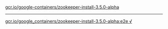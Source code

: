 [gcr.io/google-containers/zookeeper-install-3.5.0-alpha](https://hub.docker.com/r/sqeven/zookeeper-install-3.5.0-alpha/tags/) 

----
[gcr.io/google_containers/zookeeper-install-3.5.0-alpha:e2e √](https://hub.docker.com/r/sqeven/zookeeper-install-3.5.0-alpha/tags/)

